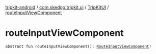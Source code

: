[tripkit-android](../../index.md) / [com.skedgo.tripkit.ui](../index.md) / [TripKitUI](index.md) / [routeInputViewComponent](./route-input-view-component.md)

# routeInputViewComponent

`abstract fun routeInputViewComponent(): `[`RouteInputViewComponent`](../../com.skedgo.tripkit.ui.core.module/-route-input-view-component/index.md)`!`